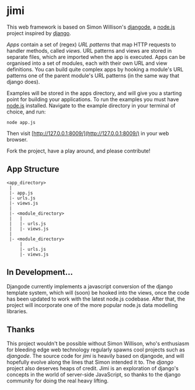 jimi
====

This web framework is based on Simon Willison's [djangode](http://github.com/simonw/djangode), a [node.js](http://github.com/ry/node) project inspired by [django](http://djangoproject.com/).

*Apps* contain a set of (regex) *URL patterns* that map HTTP requests to handler methods, called *views*. URL patterns and views are stored in separate files, which are imported when the app is executed. Apps can be organised into a set of modules, each with their own URL and view definitions. You can build quite complex apps by hooking a module's URL patterns one of the parent module's URL patterns (in the same way that django does).

Examples will be stored in the apps directory, and will give you a starting point for building your applications. To run the examples you must have [node.js](http://github.com/ry/node) installed. Navigate to the example directory in your terminal of choice, and run:

    node app.js

Then visit [http://127.0.0.1:8009/](http://127.0.0.1:8009/) in your web browser.

Fork the project, have a play around, and please contribute!

App Structure
-------------

    <app_directory>
     |
     |- app.js
     |- urls.js
     |- views.js
     |
     |- <module_directory>
     |   |
     |   |- urls.js
     |   |- views.js
     |
     |- <module_directory>
         |
         |- urls.js
         |- views.js

In Development...
-----------------

Djangode currently implements a javascript conversion of the django template system, which will (soon) be hooked into the views, once the code has been updated to work with the latest node.js codebase. After that, the project will incorporate one of the more popular node.js data modelling libraries.

Thanks
------

This project wouldn't be possible without Simon Willison, who's enthusiasm for bleeding edge web technology regularly spawns cool projects such as *djangode*. The source code for *jimi* is heavily based on djangode, and will hopefully evolve along the lines that Simon intended it to. The *django* project also deserves heaps of credit. Jimi is an exploration of django's concepts in the world of server-side JavaScript, so thanks to the django community for doing the real heavy lifting.
